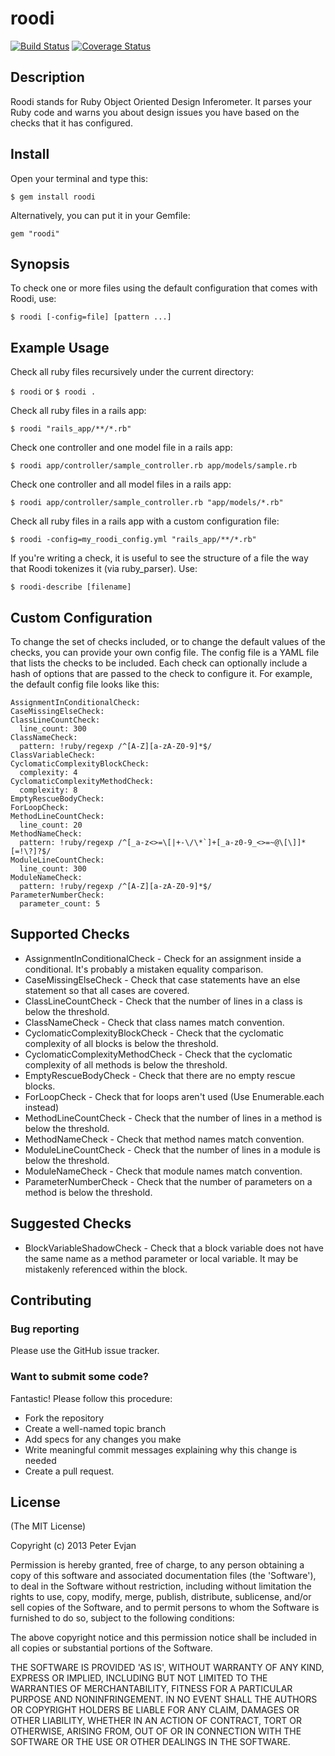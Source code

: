 # roodi

[![Build Status](https://travis-ci.org/roodi/roodi.png?branch=master)](https://travis-ci.org/roodi/roodi)
[![Coverage Status](https://coveralls.io/repos/roodi/roodi/badge.png?branch=master)](https://coveralls.io/r/roodi/roodi?branch=master)

## Description

Roodi stands for Ruby Object Oriented Design Inferometer. It parses your Ruby code and warns you about design issues you have based on the checks that it has configured.

## Install

Open your terminal and type this:

`$ gem install roodi`

Alternatively, you can put it in your Gemfile:

`gem "roodi"`

## Synopsis

To check one or more files using the default configuration that comes with Roodi, use:

`$ roodi [-config=file] [pattern ...]`

## Example Usage

Check all ruby files recursively under the current directory:

`$ roodi` or `$ roodi .`

Check all ruby files in a rails app:

`$ roodi "rails_app/**/*.rb"`

Check one controller and one model file in a rails app:

`$ roodi app/controller/sample_controller.rb app/models/sample.rb`

Check one controller and all model files in a rails app:

`$ roodi app/controller/sample_controller.rb "app/models/*.rb"`

Check all ruby files in a rails app with a custom configuration file:

`$ roodi -config=my_roodi_config.yml "rails_app/**/*.rb"`

If you're writing a check, it is useful to see the structure of a file the way that Roodi tokenizes it (via ruby_parser). Use:

`$ roodi-describe [filename]`

## Custom Configuration

To change the set of checks included, or to change the default values of the checks, you can provide your own config file.  The config file is a YAML file that lists the checks to be included.  Each check can optionally include a hash of options that are passed to the check to configure it.  For example, the default config file looks like this:

    AssignmentInConditionalCheck:
    CaseMissingElseCheck:
    ClassLineCountCheck:
      line_count: 300
    ClassNameCheck:
      pattern: !ruby/regexp /^[A-Z][a-zA-Z0-9]*$/
    ClassVariableCheck:
    CyclomaticComplexityBlockCheck:
      complexity: 4
    CyclomaticComplexityMethodCheck:
      complexity: 8
    EmptyRescueBodyCheck:
    ForLoopCheck:
    MethodLineCountCheck:
      line_count: 20
    MethodNameCheck:
      pattern: !ruby/regexp /^[_a-z<>=\[|+-\/\*`]+[_a-z0-9_<>=~@\[\]]*[=!\?]?$/
    ModuleLineCountCheck:
      line_count: 300
    ModuleNameCheck:
      pattern: !ruby/regexp /^[A-Z][a-zA-Z0-9]*$/
    ParameterNumberCheck:
      parameter_count: 5

## Supported Checks

* AssignmentInConditionalCheck - Check for an assignment inside a conditional.  It's probably a mistaken equality comparison.
* CaseMissingElseCheck - Check that case statements have an else statement so that all cases are covered.
* ClassLineCountCheck - Check that the number of lines in a class is below the threshold.
* ClassNameCheck - Check that class names match convention.
* CyclomaticComplexityBlockCheck - Check that the cyclomatic complexity of all blocks is below the threshold.
* CyclomaticComplexityMethodCheck - Check that the cyclomatic complexity of all methods is below the threshold.
* EmptyRescueBodyCheck - Check that there are no empty rescue blocks.
* ForLoopCheck - Check that for loops aren't used (Use Enumerable.each instead)
* MethodLineCountCheck - Check that the number of lines in a method is below the threshold.
* MethodNameCheck - Check that method names match convention.
* ModuleLineCountCheck - Check that the number of lines in a module is below the threshold.
* ModuleNameCheck - Check that module names match convention.
* ParameterNumberCheck - Check that the number of parameters on a method is below the threshold.

## Suggested Checks

* BlockVariableShadowCheck - Check that a block variable does not have the same name as a method parameter or local variable.  It may be mistakenly referenced within the block.

## Contributing

### Bug reporting
Please use the GitHub issue tracker.

### Want to submit some code?
Fantastic! Please follow this procedure:
- Fork the repository
- Create a well-named topic branch
- Add specs for any changes you make
- Write meaningful commit messages explaining why this change is needed
- Create a pull request.

## License

(The MIT License)

Copyright (c) 2013 Peter Evjan

Permission is hereby granted, free of charge, to any person obtaining
a copy of this software and associated documentation files (the
'Software'), to deal in the Software without restriction, including
without limitation the rights to use, copy, modify, merge, publish,
distribute, sublicense, and/or sell copies of the Software, and to
permit persons to whom the Software is furnished to do so, subject to
the following conditions:

The above copyright notice and this permission notice shall be
included in all copies or substantial portions of the Software.

THE SOFTWARE IS PROVIDED 'AS IS', WITHOUT WARRANTY OF ANY KIND,
EXPRESS OR IMPLIED, INCLUDING BUT NOT LIMITED TO THE WARRANTIES OF
MERCHANTABILITY, FITNESS FOR A PARTICULAR PURPOSE AND NONINFRINGEMENT.
IN NO EVENT SHALL THE AUTHORS OR COPYRIGHT HOLDERS BE LIABLE FOR ANY
CLAIM, DAMAGES OR OTHER LIABILITY, WHETHER IN AN ACTION OF CONTRACT,
TORT OR OTHERWISE, ARISING FROM, OUT OF OR IN CONNECTION WITH THE
SOFTWARE OR THE USE OR OTHER DEALINGS IN THE SOFTWARE.
